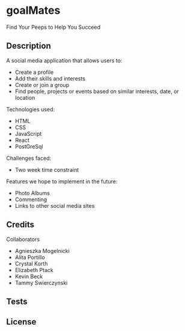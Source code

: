 # goalMates

Find Your Peeps to Help You Succeed

## Description

A social media application that allows users to:
* Create a profile
* Add their skills and interests
* Create or join a group
* Find people, projects or events based on similar interests, date, or location

Technologies used:
* HTML
* CSS
* JavaScript
* React
* PostGreSql

Challenges faced:
* Two week time constraint

Features we hope to implement in the future:
* Photo Albums
* Commenting
* Links to other social media sites

## Credits

Collaborators
* Agnieszka Mogelnicki
* Alita Portillo
* Crystal Korth
* Elizabeth Ptack
* Kevin Beck
* Tammy Swierczynski


## Tests

## License




